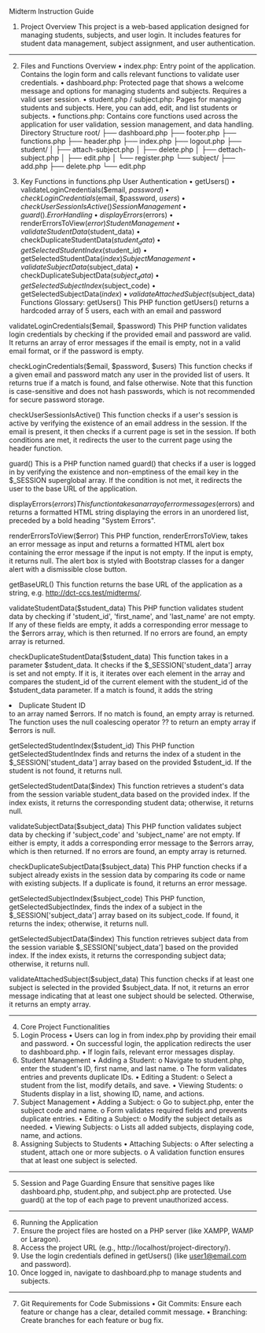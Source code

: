 Midterm Instruction Guide
1. Project Overview
This project is a web-based application designed for managing students, subjects, and user login. It includes features for student data management, subject assignment, and user authentication.
________________________________________
2. Files and Functions Overview
•	index.php: Entry point of the application. Contains the login form and calls relevant functions to validate user credentials.
•	dashboard.php: Protected page that shows a welcome message and options for managing students and subjects. Requires a valid user session.
•	student.php / subject.php: Pages for managing students and subjects. Here, you can add, edit, and list students or subjects.
•	functions.php: Contains core functions used across the application for user validation, session management, and data handling.
Directory Structure
root/
├── dashboard.php
├── footer.php
├── functions.php
├── header.php
├── index.php
├── logout.php
├── student/
│   ├── attach-subject.php
│   ├── delete.php
│   ├── dettach-subject.php
│   ├── edit.php
│   └── register.php
└── subject/
    ├── add.php
    ├── delete.php
    └── edit.php

3. Key Functions in functions.php
User Authentication
•	getUsers()
•	validateLoginCredentials($email, $password)
•	checkLoginCredentials($email, $password, $users)
•	checkUserSessionIsActive()
Session Management
•	guard().
Error Handling
•	displayErrors($errors)
•	renderErrorsToView($error)
Student Management
•	validateStudentData($student_data)
•	checkDuplicateStudentData($student_data)
•	getSelectedStudentIndex($student_id)
•	getSelectedStudentData($index)
Subject Management
•	validateSubjectData($subject_data)
•	checkDuplicateSubjectData($subject_data)
•	getSelectedSubjectIndex($subject_code)
•	getSelectedSubjectData($index)
•	validateAttachedSubject($subject_data)
Functions Glossary:
getUsers()
This PHP function getUsers() returns a hardcoded array of 5 users, each with an email and password

validateLoginCredentials($email, $password)
This PHP function validates login credentials by checking if the provided email and password are valid. It returns an array of error messages if the email is empty, not in a valid email format, or if the password is empty.

checkLoginCredentials($email, $password, $users)
This function checks if a given email and password match any user in the provided list of users. It returns true if a match is found, and false otherwise. Note that this function is case-sensitive and does not hash passwords, which is not recommended for secure password storage.

checkUserSessionIsActive()
This function checks if a user's session is active by verifying the existence of an email address in the session. If the email is present, it then checks if a current page is set in the session. If both conditions are met, it redirects the user to the current page using the header function.

guard()
This is a PHP function named guard() that checks if a user is logged in by verifying the existence and non-emptiness of the email key in the $_SESSION superglobal array. If the condition is not met, it redirects the user to the base URL of the application.

displayErrors($errors)
This function takes an array of error messages ($errors) and returns a formatted HTML string displaying the errors in an unordered list, preceded by a bold heading "System Errors".

renderErrorsToView($error)
This PHP function, renderErrorsToView, takes an error message as input and returns a formatted HTML alert box containing the error message if the input is not empty. If the input is empty, it returns null. The alert box is styled with Bootstrap classes for a danger alert with a dismissible close button.

getBaseURL()
This function returns the base URL of the application as a string, e.g. http://dct-ccs.test/midterms/.

validateStudentData($student_data)
This PHP function validates student data by checking if 'student_id', 'first_name', and 'last_name' are not empty. If any of these fields are empty, it adds a corresponding error message to the $errors array, which is then returned. If no errors are found, an empty array is returned.

checkDuplicateStudentData($student_data)
This function takes in a parameter $student_data. It checks if the $_SESSION['student_data'] array is set and not empty. If it is, it iterates over each element in the array and compares the student_id of the current element with the student_id of the $student_data parameter. If a match is found, it adds the string <li>Duplicate Student ID</li> to an array named $errors. If no match is found, an empty array is returned. The function uses the null coalescing operator ?? to return an empty array if $errors is null.

getSelectedStudentIndex($student_id)
This PHP function getSelectedStudentIndex finds and returns the index of a student in the $_SESSION['student_data'] array based on the provided $student_id. If the student is not found, it returns null.

getSelectedStudentData($index)
This function retrieves a student's data from the session variable student_data based on the provided index. If the index exists, it returns the corresponding student data; otherwise, it returns null.

validateSubjectData($subject_data)
This PHP function validates subject data by checking if 'subject_code' and 'subject_name' are not empty. If either is empty, it adds a corresponding error message to the $errors array, which is then returned. If no errors are found, an empty array is returned.

checkDuplicateSubjectData($subject_data)
This PHP function checks if a subject already exists in the session data by comparing its code or name with existing subjects. If a duplicate is found, it returns an error message.

getSelectedSubjectIndex($subject_code)
This PHP function, getSelectedSubjectIndex, finds the index of a subject in the $_SESSION['subject_data'] array based on its subject_code. If found, it returns the index; otherwise, it returns null.

getSelectedSubjectData($index)
This function retrieves subject data from the session variable $_SESSION['subject_data'] based on the provided index. If the index exists, it returns the corresponding subject data; otherwise, it returns null.

validateAttachedSubject($subject_data)
This function checks if at least one subject is selected in the provided $subject_data. If not, it returns an error message indicating that at least one subject should be selected. Otherwise, it returns an empty array.
________________________________________
4. Core Project Functionalities
1. Login Process
•	Users can log in from index.php by providing their email and password.
•	On successful login, the application redirects the user to dashboard.php.
•	If login fails, relevant error messages display.
2. Student Management
•	Adding a Student:
o	Navigate to student.php, enter the student's ID, first name, and last name.
o	The form validates entries and prevents duplicate IDs.
•	Editing a Student:
o	Select a student from the list, modify details, and save.
•	Viewing Students:
o	Students display in a list, showing ID, name, and actions.
3. Subject Management
•	Adding a Subject:
o	Go to subject.php, enter the subject code and name.
o	Form validates required fields and prevents duplicate entries.
•	Editing a Subject:
o	Modify the subject details as needed.
•	Viewing Subjects:
o	Lists all added subjects, displaying code, name, and actions.
4. Assigning Subjects to Students
•	Attaching Subjects:
o	After selecting a student, attach one or more subjects.
o	A validation function ensures that at least one subject is selected.
________________________________________
5. Session and Page Guarding
Ensure that sensitive pages like dashboard.php, student.php, and subject.php are protected. Use guard() at the top of each page to prevent unauthorized access.
________________________________________
6. Running the Application
1.	Ensure the project files are hosted on a PHP server (like XAMPP, WAMP or Laragon).
2.	Access the project URL (e.g., http://localhost/project-directory/).
3.	Use the login credentials defined in getUsers() (like user1@email.com and password).
4.	Once logged in, navigate to dashboard.php to manage students and subjects.
________________________________________
7. Git Requirements for Code Submissions
•	Git Commits: Ensure each feature or change has a clear, detailed commit message.
•	Branching: Create branches for each feature or bug fix.